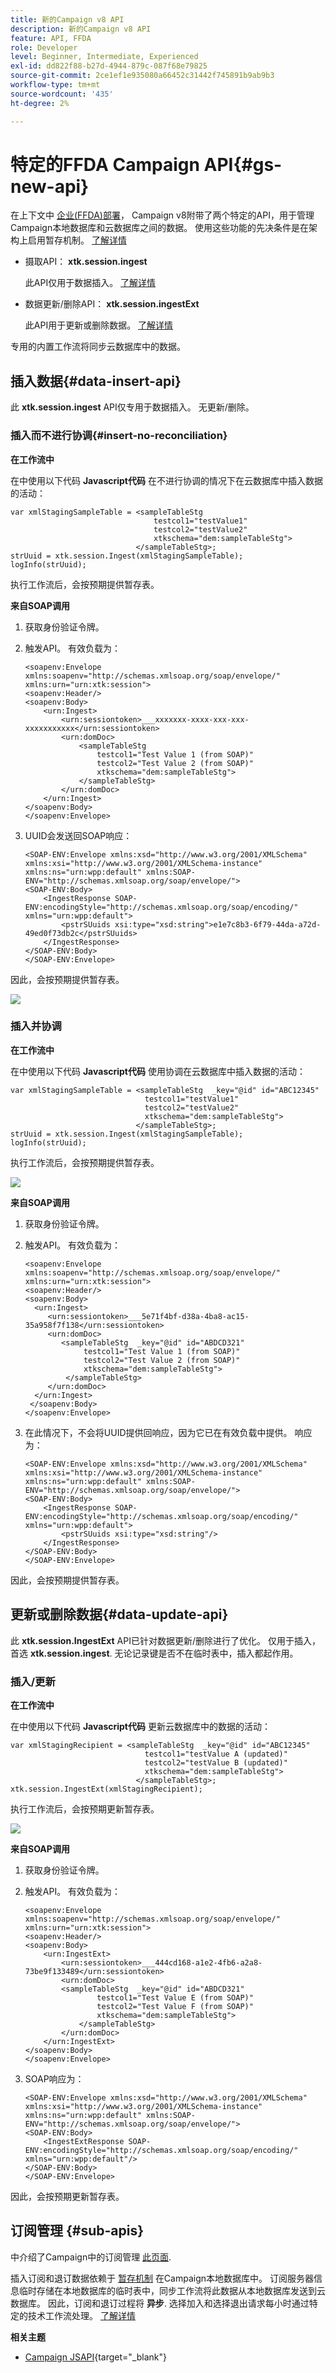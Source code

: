 ```yaml
---
title: 新的Campaign v8 API
description: 新的Campaign v8 API
feature: API, FFDA
role: Developer
level: Beginner, Intermediate, Experienced
exl-id: dd822f88-b27d-4944-879c-087f68e79825
source-git-commit: 2ce1ef1e935080a66452c31442f745891b9ab9b3
workflow-type: tm+mt
source-wordcount: '435'
ht-degree: 2%

---
```


# 特定的FFDA Campaign API{#gs-new-api}

在上下文中 [企业(FFDA)部署](enterprise-deployment.md)， Campaign v8附带了两个特定的API，用于管理Campaign本地数据库和云数据库之间的数据。 使用这些功能的先决条件是在架构上启用暂存机制。 [了解详情](staging.md)

* 摄取API： **xtk.session.ingest**

  此API仅用于数据插入。 [了解详情](#data-insert-api)

* 数据更新/删除API： **xtk.session.ingestExt**

  此API用于更新或删除数据。 [了解详情](#data-update-api)

专用的内置工作流将同步云数据库中的数据。

## 插入数据{#data-insert-api}

此 **xtk.session.ingest** API仅专用于数据插入。 无更新/删除。

### 插入而不进行协调{#insert-no-reconciliation}

**在工作流中**

在中使用以下代码 **Javascript代码** 在不进行协调的情况下在云数据库中插入数据的活动：

```
var xmlStagingSampleTable = <sampleTableStg
                                testcol1="testValue1"
                                testcol2="testValue2"
                                xtkschema="dem:sampleTableStg">
                            </sampleTableStg>;
strUuid = xtk.session.Ingest(xmlStagingSampleTable);
logInfo(strUuid);
```

执行工作流后，会按预期提供暂存表。

**来自SOAP调用**

1. 获取身份验证令牌。
1. 触发API。 有效负载为：

   ```
   <soapenv:Envelope xmlns:soapenv="http://schemas.xmlsoap.org/soap/envelope/" xmlns:urn="urn:xtk:session">
   <soapenv:Header/>
   <soapenv:Body>
       <urn:Ingest>
           <urn:sessiontoken>___xxxxxxx-xxxx-xxx-xxx-xxxxxxxxxxx</urn:sessiontoken>
           <urn:domDoc>
               <sampleTableStg
                   testcol1="Test Value 1 (from SOAP)"
                   testcol2="Test Value 2 (from SOAP)"
                   xtkschema="dem:sampleTableStg">
               </sampleTableStg>
           </urn:domDoc>
       </urn:Ingest>
   </soapenv:Body>
   </soapenv:Envelope>
   ```

1. UUID会发送回SOAP响应：

   ```
   <SOAP-ENV:Envelope xmlns:xsd="http://www.w3.org/2001/XMLSchema" xmlns:xsi="http://www.w3.org/2001/XMLSchema-instance" xmlns:ns="urn:wpp:default" xmlns:SOAP-ENV="http://schemas.xmlsoap.org/soap/envelope/">
   <SOAP-ENV:Body>
       <IngestResponse SOAP-ENV:encodingStyle="http://schemas.xmlsoap.org/soap/encoding/" xmlns="urn:wpp:default">
           <pstrSUuids xsi:type="xsd:string">e1e7c8b3-6f79-44da-a72d-49ed0f73db2c</pstrSUuids>
       </IngestResponse>
   </SOAP-ENV:Body>
   </SOAP-ENV:Envelope>
   ```

因此，会按预期提供暂存表。

![](assets/no-reconciliation.png)

### 插入并协调

**在工作流中**

在中使用以下代码 **Javascript代码** 使用协调在云数据库中插入数据的活动：

```
var xmlStagingSampleTable = <sampleTableStg  _key="@id" id="ABC12345"
                              testcol1="testValue1"
                              testcol2="testValue2"
                              xtkschema="dem:sampleTableStg">
                            </sampleTableStg>;         
strUuid = xtk.session.Ingest(xmlStagingSampleTable);
logInfo(strUuid);
```

执行工作流后，会按预期提供暂存表。

![](assets/with-reconciliation.png)


**来自SOAP调用**

1. 获取身份验证令牌。
1. 触发API。 有效负载为：

   ```
   <soapenv:Envelope xmlns:soapenv="http://schemas.xmlsoap.org/soap/envelope/" xmlns:urn="urn:xtk:session">
   <soapenv:Header/>
   <soapenv:Body>
     <urn:Ingest>
        <urn:sessiontoken>___5e71f4bf-d38a-4ba8-ac15-35a958f7f138</urn:sessiontoken>
        <urn:domDoc>
           <sampleTableStg  _key="@id" id="ABDCD321"
                testcol1="Test Value 1 (from SOAP)"
                testcol2="Test Value 2 (from SOAP)"
                xtkschema="dem:sampleTableStg">
            </sampleTableStg>
        </urn:domDoc>
     </urn:Ingest>
    </soapenv:Body>
   </soapenv:Envelope>
   ```

1. 在此情况下，不会将UUID提供回响应，因为它已在有效负载中提供。 响应为：

   ```
   <SOAP-ENV:Envelope xmlns:xsd="http://www.w3.org/2001/XMLSchema" xmlns:xsi="http://www.w3.org/2001/XMLSchema-instance" xmlns:ns="urn:wpp:default" xmlns:SOAP-ENV="http://schemas.xmlsoap.org/soap/envelope/">
   <SOAP-ENV:Body>
       <IngestResponse SOAP-ENV:encodingStyle="http://schemas.xmlsoap.org/soap/encoding/" xmlns="urn:wpp:default">
           <pstrSUuids xsi:type="xsd:string"/>
       </IngestResponse>
   </SOAP-ENV:Body>
   </SOAP-ENV:Envelope>
   ```

因此，会按预期提供暂存表。

## 更新或删除数据{#data-update-api}

此 **xtk.session.IngestExt** API已针对数据更新/删除进行了优化。 仅用于插入，首选 **xtk.session.ingest**. 无论记录键是否不在临时表中，插入都起作用。

### 插入/更新

**在工作流中**

在中使用以下代码 **Javascript代码** 更新云数据库中的数据的活动：

```
var xmlStagingRecipient = <sampleTableStg  _key="@id" id="ABC12345"
                              testcol1="testValue A (updated)"
                              testcol2="testValue B (updated)"
                              xtkschema="dem:sampleTableStg">
                            </sampleTableStg>;
xtk.session.IngestExt(xmlStagingRecipient);
```

执行工作流后，会按预期更新暂存表。

![](assets/updated-data.png)

**来自SOAP调用**

1. 获取身份验证令牌。
1. 触发API。 有效负载为：

   ```
   <soapenv:Envelope xmlns:soapenv="http://schemas.xmlsoap.org/soap/envelope/" xmlns:urn="urn:xtk:session">
   <soapenv:Header/>
   <soapenv:Body>
       <urn:IngestExt>
           <urn:sessiontoken>___444cd168-a1e2-4fb6-a2a8-73be9f133489</urn:sessiontoken>
           <urn:domDoc>
           <sampleTableStg  _key="@id" id="ABDCD321"
                   testcol1="Test Value E (from SOAP)"
                   testcol2="Test Value F (from SOAP)"
                   xtkschema="dem:sampleTableStg">
               </sampleTableStg>
           </urn:domDoc>
       </urn:IngestExt>
   </soapenv:Body>
   </soapenv:Envelope>
   ```

1. SOAP响应为：

   ```
   <SOAP-ENV:Envelope xmlns:xsd="http://www.w3.org/2001/XMLSchema" xmlns:xsi="http://www.w3.org/2001/XMLSchema-instance" xmlns:ns="urn:wpp:default" xmlns:SOAP-ENV="http://schemas.xmlsoap.org/soap/envelope/">
   <SOAP-ENV:Body>
       <IngestExtResponse SOAP-ENV:encodingStyle="http://schemas.xmlsoap.org/soap/encoding/" xmlns="urn:wpp:default"/>
   </SOAP-ENV:Body>
   </SOAP-ENV:Envelope>
   ```

因此，会按预期更新暂存表。

## 订阅管理 {#sub-apis}

中介绍了Campaign中的订阅管理 [此页面](../start/subscriptions.md).

插入订阅和退订数据依赖于 [暂存机制](staging.md) 在Campaign本地数据库中。 订阅服务器信息临时存储在本地数据库的临时表中，同步工作流将此数据从本地数据库发送到云数据库。 因此，订阅和退订过程将 **异步**. 选择加入和选择退出请求每小时通过特定的技术工作流处理。 [了解详情](replication.md#tech-wf)


**相关主题**

* [Campaign JSAPI](https://experienceleague.adobe.com/developer/campaign-api/api/p-1.html){target="_blank"}
